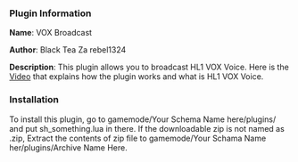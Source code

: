 ### Plugin Information ###
**Name**: VOX Broadcast

**Author**: Black Tea Za rebel1324

**Description**: This plugin allows you to broadcast HL1 VOX Voice. Here is the [Video](http://www.youtube.com/watch?v=WhhoQA_y84w) that explains how the plugin works and what is HL1 VOX Voice.

### Installation ###
To install this plugin, go to gamemode/Your Schema Name here/plugins/ and put sh_something.lua in there. If the downloadable zip is not named as .zip, Extract the contents of zip file to gamemode/Your Schama Name her/plugins/Archive Name Here.